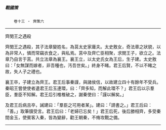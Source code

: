 

##### 戰國策
　　`卷十三 ‧ 齊策六`

* * *

齊閔王之遇殺

齊閔王之遇殺，其子法章變姓名，為莒太史家庸夫。太史敫女，奇法章之狀貌，以為非常人，憐而常竊衣食之，與私焉。莒中及齊亡臣相聚，求閔王子，欲立之。法章乃自言于莒。共立法章為襄王。襄王立，以太史氏女為王后，生子建。太史敫曰：「女無謀而嫁者，非吾種也，汚吾世矣。」終身不睹。君王后賢，不以不睹之故，失人子之禮也。

襄王卒，子建立為齊王。君王后事秦謹，與諸侯信，以故建立四十有餘年不受兵。秦昭王嘗使使者遺君王后玉連環，曰：「齊多知，而解此環不？」君王后以示羣臣，羣臣不知解。君王后引椎椎破之，謝秦使曰：「謹以解矣。」

及君王后病且卒，誡建曰：「羣臣之可用者某」。建曰：「請書之。」君王后曰：「善。」取筆牘受言。君王后曰：「老婦已忘矣！」君王后死，後后勝相齊，多受秦間金玉，使賓客入秦，皆為變辭，勸王朝秦，不脩攻戰之備。

* * *


